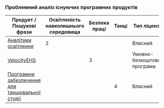### Проблемний аналіз існуючих програмних продуктів
| Продукт / Пошукові фрази | Освітленість навколишнього середовища | Безпека праці | Танці | Тип ліцензії | Примітка |
|-------------------------|---------------------------------------|--------------|-------|--------------|---------|
| [Аналітики освітлення](https://lightinganalysts.com/software/visual/visual/) | 2 | | | Власний | |
| [VelocityEHS](https://www.ehs.com/solutions/safety/) | | 3 | | Умовно-безкоштовна програма | |
| [Програмне забезпечення для танцювальної студії](https://info.dancestudio-pro.com/) | | | 4 | Власний | |
